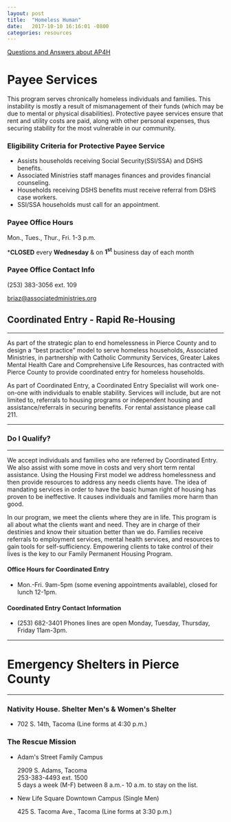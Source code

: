 ```yaml
---
layout: post
title:  "Homeless Human"
date:   2017-10-10 16:16:01 -0800
categories: resources
---
```


[Questions and Answers about AP4H](./faq.markdown)

# Payee Services
This program serves chronically homeless individuals and families. This instability is mostly a result of mismanagement of their funds (which may be due to mental or physical disabilities). Protective payee services ensure that rent and utility costs are paid, along with other personal expenses, thus securing stability for the most vulnerable in our community.

### Eligibility Criteria for Protective Payee Service
*   Assists households receiving Social Security(SSI/SSA) and DSHS benefits.
*   Associated Ministries staff manages finances and provides financial counseling.
*   Households receiving DSHS benefits must receive referral from DSHS case workers.
*   SSI/SSA households must call for an appointment.

### **Payee Office Hours**

Mon., Tues., Thur., Fri. 1-3 p.m.

***CLOSED** every **Wednesday** & on **1<sup>st</sup>** business day of each month

### **Payee Office Contact Info**

(253) 383-3056 ext. 109

[briaz@associatedministries.org](mailto:briaz@associatedministries.org)

## Coordinated Entry - Rapid Re-Housing

* * *

As part of the strategic plan to end homelessness in Pierce County and to design a “best practice” model to serve homeless households, Associated Ministries, in partnership with Catholic Community Services, Greater Lakes Mental Health Care and Comprehensive Life Resources, has contracted with Pierce County to provide coordinated entry for homeless households.

As part of Coordinated Entry, a Coordinated Entry Specialist will work one-on-one with individuals to enable stability. Services will include, but are not limited to, referrals to housing programs or independent housing and assistance/referrals in securing benefits. For rental assistance please call 211.  

* * *

### Do I Qualify?

* * *

We accept individuals and families who are referred by Coordinated Entry. We also assist with some move in costs and very short term rental assistance. Using the Housing First model we address homelessness and then provide resources to address any needs clients have. The idea of mandating services in order to have the basic human right of housing has proven to be ineffective. It causes individuals and families more harm than good.

In our program, we meet the clients where they are in life. This program is all about what the clients want and need. They are in charge of their destinies and know their situation better than we do. Families receive referrals to employment services, mental health services, and resources to gain tools for self-sufficiency. Empowering clients to take control of their lives is the key to our Family Permanent Housing Program.

#### Office Hours for Coordinated Entry

*   Mon.-Fri. 9am-5pm (some evening appointments available), closed for lunch 12-1pm.

#### Coordinated Entry Contact Information

*   (253) 682-3401 Phones lines are open Monday, Tuesday, Thursday, Friday 11am-3pm.  

* * *

# Emergency Shelters in Pierce County

* * *

### Nativity House. Shelter Men's & Women's Shelter

*   702 S. 14th, Tacoma (Line forms at 4:30 p.m.)

### The Rescue Mission

*   Adam's Street Family Campus

    2909 S. Adams, Tacoma  
    253-383-4493 ext. 1500  
    5 days a week (M-F) between 8 a.m.- 10 a.m. to stay on the list.

*   New Life Square Downtown Campus (Single Men)

    425 S. Tacoma Ave., Tacoma (Line forms at 3:30 p.m.)
